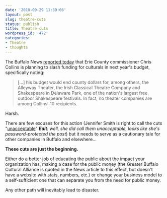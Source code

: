 ```yaml
---
date: '2010-09-29 11:39:06'
layout: post
slug: theatre-cuts
status: publish
title: Theatre cuts
wordpress_id: '472'
categories:
- Theatre
- thoughts
---
```


The Buffalo News [reported today](http://www.buffalonews.com/city/communities/erie-county/article204371.ece) that Erie County commissioner Chris Collins is planning to slash funding for culturals in next year's budget, specifically noting:

> [...] his budget would end county dollars for, among others, the Alleyway Theater, the Irish Classical Theatre Company and Shakespeare in Delaware Park, one of the nation's largest free outdoor Shakespeare festivals. In fact, no theater companies are among Collins' 10 recipients.

Harsh.

There are few excuses for this action (Jennifer Smith is right to call the cuts "[unacceptable](http://allthingsjennifer.wordpress.com/2010/09/29/dear-county-executive-chris-collins-this-is-unacceptable/)" _**Edit**: well, she did call them unacceptable, looks like she's password-protected the post_) but it needs to serve as a cautionary tale for other companies in Buffalo and elsewhere...

**These cuts are just the beginning.**

Either do a better job of educating the public about the impact your organization has, making a case for the public money (the Greater Buffalo Cultural Alliance is quoted in the News article to this effect, but doesn't have a website with stats, numbers, etc.) or change your business model to a self-sufficient one that can separate you from the need for public money.

Any other path will inevitably lead to disaster.